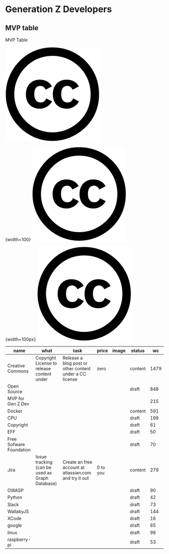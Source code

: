 

# Generation Z Developers
    
    
    
## MVP table 
MVP Table 

![](images/logo-creative-commons.png)

{width=100}
![](images/logo-creative-commons.png)

{width=100px}
![](images/logo-creative-commons.png)

| name | what | task | price | image | status | wc  |
|------|------|------|-------|-------|--------| ----|    
| Creative Commons | Copyright License to release content under | Release a blog post or other content under a CC license | zero |  | content | 1479 |    
| Open Source |  |  |  |  | draft | 848 |    
| MVP for Gen Z Dev |  |  |  |  |  | 215 |    
| Docker |  |  |  |  | content | 591 |    
| CPU |  |  |  |  | draft | 199 |    
| Copyright |  |  |  |  | draft | 61 |    
| EFF |  |  |  |  | draft | 50 |    
| Free Sofware Foundation |  |  |  |  | draft | 70 |    
| Jira | Issue tracking (can be used as Graph Database) | Create an free account at atlassian.com and try it out | 0 to you |  | content | 279 |    
| OWASP |  |  |  |  | draft | 90 |    
| Python |  |  |  |  | draft | 42 |    
| Slack |  |  |  |  | draft | 73 |    
| WallabyJS |  |  |  |  | draft | 144 |    
| XCode |  |  |  |  | draft | 16 |    
| google |  |  |  |  | draft | 65 |    
| linux |  |  |  |  | draft | 98 |    
| raspberry-pi |  |  |  |  | draft | 53 |
 
        
    
    
    
    
    
    
    
    
    
    
    
    
    
    
    
    
    
    
    
    
    
    
    
    
    
    
    
    
    
    
    
    
    
    
    
    
    
    
    
    
    
    
    
    
    
    
    
    
    
    
    
    
    
    
    
    
    
    
    
    
    
    
    
    
    
    
    
    
    
    
    
    
    
    
    
    
    
    
    
    
    
    
    
    
    
    
    
    
    
    
    
    
    
    
    
    
    
    
    
    
    
    
    
    
    
    
    
    
    
    
    
    
    
    